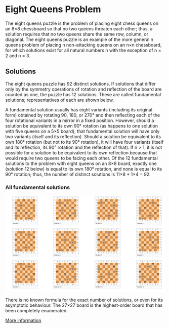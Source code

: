 # Eight Queens Problem

The eight queens puzzle is the problem of placing eight chess queens on an 8×8 chessboard so that no two queens threaten each other; thus, a solution requires that no two queens share the same row, column, or diagonal. The eight queens puzzle is an example of the more general n queens problem of placing n non-attacking queens on an n×n chessboard, for which solutions exist for all natural numbers n with the exception of n = 2 and n = 3.

## Solutions

The eight queens puzzle has 92 distinct solutions. If solutions that differ only by the symmetry operations of rotation and reflection of the board are counted as one, the puzzle has 12 solutions. These are called fundamental solutions; representatives of each are shown below.

A fundamental solution usually has eight variants (including its original form) obtained by rotating 90, 180, or 270° and then reflecting each of the four rotational variants in a mirror in a fixed position. However, should a solution be equivalent to its own 90° rotation (as happens to one solution with five queens on a 5×5 board), that fundamental solution will have only two variants (itself and its reflection). Should a solution be equivalent to its own 180° rotation (but not to its 90° rotation), it will have four variants (itself and its reflection, its 90° rotation and the reflection of that). If n > 1, it is not possible for a solution to be equivalent to its own reflection because that would require two queens to be facing each other. Of the 12 fundamental solutions to the problem with eight queens on an 8×8 board, exactly one (solution 12 below) is equal to its own 180° rotation, and none is equal to its 90° rotation; thus, the number of distinct solutions is 11×8 + 1×4 = 92.

### All fundamental solutions
![Solutions](https://github.com/Mehmetzahitangi/eight_queens_problem/blob/main/chess.png)

There is no known formula for the exact number of solutions, or even for its asymptotic behaviour. The 27×27 board is the highest-order board that has been completely enumerated.

[More information](https://en.wikipedia.org/wiki/Eight_queens_puzzle#:~:text=The%20eight%20queens%20puzzle%20is,row%2C%20column%2C%20or%20diagonal.)
  
